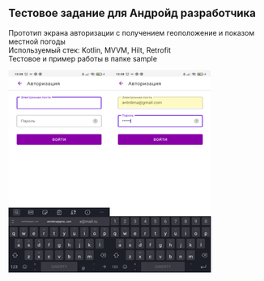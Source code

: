 ## Тестовое задание для Андройд разработчика

Прототип экрана авторизации с получением геоположение и показом местной погоды  
Используемый стек: Kotlin, MVVM, Hilt, Retrofit  
Тестовое и пример работы в папке sample  

<img src="https://raw.githubusercontent.com/AntropovD/WeatherPrototype/main/sample/Screenshot_2021-05-27-12-28-15-192_org.example.weatherprototype.jpg" width="200" height="400"><img src="https://raw.githubusercontent.com/AntropovD/WeatherPrototype/main/sample/Screenshot_2021-05-27-12-28-03-605_org.example.weatherprototype.jpg" width="200" height="400">
